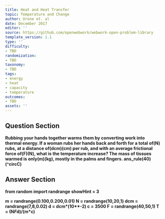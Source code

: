 ```yaml
---
title: Heat and Heat Transfer
topic: Temperature and Change
author: Urone et. al
date: December 2017
editor: ''
source: https://github.com/openwebwork/webwork-open-problem-library
template_version: 1.1
type: ''
difficulty:
- TBD
randomization:
- TBD
taxonomy:
- TBD
tags:
- energy
- heat
- capacity
- temperature
outcomes:
- TBD
assets: ''
---
```


## Question Section 

<b>
Rubbing your hands together warms them by converting work into thermal energy. If a woman rubs her hands back and forth for a total of(N) rubs, at a distance of(dcm)(cm) per rub, and with an average frictional force of(F)(N), what is the temperature increase? The mass of tissues warmed is only(m)(kg), mostly in the palms and fingers.
ans_rule(40)(^circC)



## Answer Section

from random import randrange
showHint = 3

m = randrange(0.100,0.200,0.01)
N = randrange(10,20,1)
dcm = randrange(7,8,0.02)
d = dcm*(10**-2)
c = 3500
F = randrange(40,50,1)
T = (N*F*d)/(m*c)